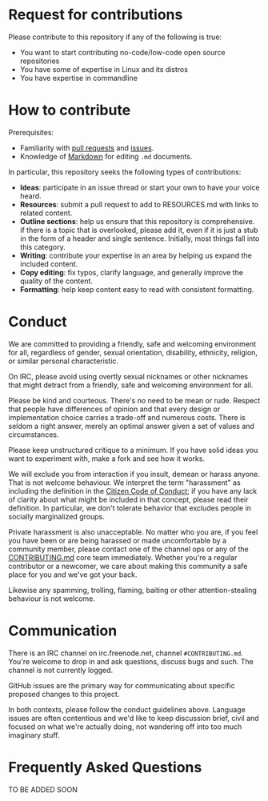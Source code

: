 # Request for contributions

Please contribute to this repository if any of the following is true: 
- You want to start contributing no-code/low-code open source repositories
- You have some of expertise in Linux and its distros
- You have expertise in commandline

# How to contribute

Prerequisites:

- Familiarity with [pull requests](https://help.github.com/articles/using-pull-requests) and [issues](https://guides.github.com/features/issues/).
- Knowledge of [Markdown](https://help.github.com/articles/markdown-basics/) for editing `.md` documents.

In particular, this repository seeks the following types of contributions:

- **Ideas**: participate in an issue thread or start your own to have your voice
heard.
- **Resources**: submit a pull request to add to RESOURCES.md with links to related content.
- **Outline sections**: help us ensure that this repository is comprehensive. if
there is a topic that is overlooked, please add it, even if it is just a stub
in the form of a header and single sentence. Initially, most things fall into
this category.
- **Writing**: contribute your expertise in an area by helping us expand the included
content.
- **Copy editing**: fix typos, clarify language, and generally improve the quality
of the content.
- **Formatting**: help keep content easy to read with consistent formatting.

# Conduct

We are committed to providing a friendly, safe and welcoming environment for
all, regardless of gender, sexual orientation, disability, ethnicity, religion,
or similar personal characteristic.

On IRC, please avoid using overtly sexual nicknames or other nicknames that
might detract from a friendly, safe and welcoming environment for all.

Please be kind and courteous. There's no need to be mean or rude.
Respect that people have differences of opinion and that every design or
implementation choice carries a trade-off and numerous costs. There is seldom
a right answer, merely an optimal answer given a set of values and
circumstances.

Please keep unstructured critique to a minimum. If you have solid ideas you
want to experiment with, make a fork and see how it works.

We will exclude you from interaction if you insult, demean or harass anyone.
That is not welcome behaviour. We interpret the term "harassment" as
including the definition in the
[Citizen Code of Conduct](http://citizencodeofconduct.org/);
if you have any lack of clarity about what might be included in that concept,
please read their definition. In particular, we don't tolerate behavior that
excludes people in socially marginalized groups.

Private harassment is also unacceptable. No matter who you are, if you feel
you have been or are being harassed or made uncomfortable by a community
member, please contact one of the channel ops or any of the
[CONTRIBUTING.md](https://github.com/vivekpal1/masterlinux/CONTRIBUTING.md) core team
immediately. Whether you're a regular contributor or a newcomer, we care about
making this community a safe place for you and we've got your back.

Likewise any spamming, trolling, flaming, baiting or other attention-stealing
behaviour is not welcome.

# Communication

There is an IRC channel on irc.freenode.net, channel `#CONTRIBUTING.md`. You're
welcome to drop in and ask questions, discuss bugs and such. The channel is
not currently logged.

GitHub issues are the primary way for communicating about specific proposed
changes to this project.

In both contexts, please follow the conduct guidelines above. Language issues
are often contentious and we'd like to keep discussion brief, civil and focused
on what we're actually doing, not wandering off into too much imaginary stuff.

# Frequently Asked Questions

TO BE ADDED SOON